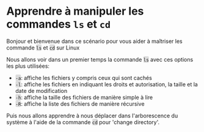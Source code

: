<html><head></head><body>

<h1>Apprendre à manipuler les commandes <code>ls</code> et <code>cd</code></h1>

<p>Bonjour et bienvenue dans ce scénario pour vous aider à maîtriser les commande  <span style="text-align: center; background-color:#dcdcdc; border-radius: 3px;"><code>ls</code></span>  et <span style="background-color:#dcdcdc; border-radius: 3px;"><code>cd</code></span> sur Linux</p>

<p>Nous allons voir dans un premier temps la commande <span style="background-color:#dcdcdc; border-radius: 3px;"><code>ls</code></span> avec ces options les plus utilisées:</p>

<ul>
<li><span style="background-color:#dcdcdc; border-radius: 3px;"><code>-a</code></span>: affiche les fichiers y compris ceux qui sont cach&#xE9;s</li>
<li><span style="background-color:#dcdcdc; border-radius: 3px;"><code>-l</code></span>: affiche les fichiers en indiquant les droits et autorisation, la taille et la date de modification</li>
<li><span style="background-color:#dcdcdc; border-radius: 3px;"><code>-h</code></span>: affiche la taille des fichiers de mani&#xE8;re simple &#xE0; lire</li>
<li><span style="background-color:#dcdcdc; border-radius: 3px;"><code>-R</code></span>: affiche la liste des fichiers de mani&#xE8;re r&#xE9;cursive</li>
</ul>

<p>Puis nous allons apprendre à nous déplacer dans l'arborescence du système à l'aide de la commande <span style="background-color:#dcdcdc; border-radius: 3px;"><code>cd</code></span> pour 'change directory'.</p>
</body>
</html>
